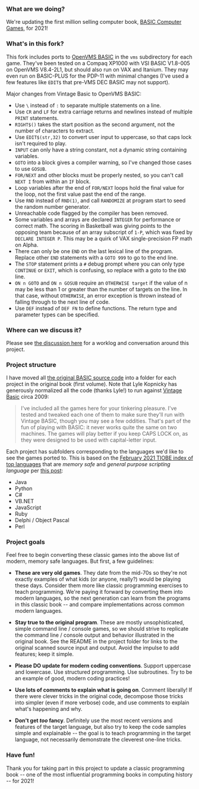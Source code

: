 ### What are we doing?

We're updating the first million selling computer book, [BASIC Computer Games](https://en.wikipedia.org/wiki/BASIC_Computer_Games), for 2021!

### What's in this fork?

This fork includes ports to [OpenVMS BASIC](https://en.wikipedia.org/wiki/VSI_BASIC_for_OpenVMS) in the `vms` subdirectory for each game. They've been tested on a Compaq XP1000 with VSI BASIC V1.8-005 on OpenVMS V8.4-2L1, but should also run on VAX and Itanium. They may even run on BASIC-PLUS for the PDP-11 with minimal changes (I've used a few features like `EDIT$` that pre-VMS DEC BASIC may not support).

Major changes from Vintage Basic to OpenVMS BASIC:
- Use `\` instead of `:` to separate multiple statements on a line.
- Use `CR` and `LF` for extra carriage returns and newlines instead of multiple `PRINT` statements.
- `RIGHT$()` takes the start position as the second argument, not the number of characters to extract.
- Use `EDIT$(str,32)` to convert user input to uppercase, so that caps lock isn't required to play.
- `INPUT` can only have a string constant, not a dynamic string containing variables.
- `GOTO` into a block gives a compiler warning, so I've changed those cases to use `GOSUB`.
- `FOR/NEXT` and other blocks must be properly nested, so you can't call `NEXT I` from within an `IF` block.
- Loop variables after the end of `FOR/NEXT` loops hold the final value for the loop, not the first value past the end of the range.
- Use `RND` instead of `RND(1)`, and call `RANDOMIZE` at program start to seed the random number generator.
- Unreachable code flagged by the compiler has been removed.
- Some variables and arrays are declared `INTEGER` for performance or correct math. The scoring in Basketball was giving points to the opposing team because of an array subscript of `1-P`, which was fixed by `DECLARE INTEGER P`. This may be a quirk of VAX single-precision FP math on Alpha.
- There can only be one `END` on the last lexical line of the program. Replace other `END` statements with a `GOTO 999` to go to the end line.
- The `STOP` statement prints a `#` debug prompt where you can only type `CONTINUE` or `EXIT`, which is confusing, so replace with a goto to the `END` line.
- `ON n GOTO` and `ON n GOSUB` require an `OTHERWISE target` if the value of n may be less than 1 or greater than the number of targets on the line. In that case, without `OTHERWISE`, an error exception is thrown instead of falling through to the next line of code.
- Use `DEF` instead of `DEF FN` to define functions. The return type and parameter types can be specified.

### Where can we discuss it?

Please see [the discussion here](https://discourse.codinghorror.com/t/updating-101-basic-computer-games-for-2021/7927) for a worklog and conversation around this project.

### Project structure

I have moved all [the original BASIC source code](http://www.vintage-basic.net/games.html) into a folder for each project in the original book (first volume). Note that Lyle Kopnicky has generously normalized all the code (thanks Lyle!) to run against [Vintage Basic](http://www.vintage-basic.net/download.html) circa 2009:

> I've included all the games here for your tinkering pleasure. I've tested and tweaked each one of them to make sure they'll run with Vintage BASIC, though you may see a few oddities. That's part of the fun of playing with BASIC: it never works quite the same on two machines. The games will play better if you keep CAPS LOCK on, as they were designed to be used with capital-letter input.

Each project has subfolders corresponding to the languages we'd like to see the games ported to. This is based on the [February 2021 TIOBE index of top languages](https://www.tiobe.com/tiobe-index/) that are _memory safe_ and _general purpose scripting language_ per [this post](https://discourse.codinghorror.com/t/updating-101-basic-computer-games-for-2021/7927/34):

- Java
- Python
- C#
- VB.NET
- JavaScript
- Ruby
- Delphi / Object Pascal
- Perl

### Project goals

Feel free to begin converting these classic games into the above list of modern, memory safe languages. But first, a few guidelines:

- **These are very old games**. They date from the mid-70s so they're not exactly examples of what kids (or anyone, really?) would be playing these days. Consider them more like classic programming exercises to teach programming.  We're paying it forward by converting them into modern languages, so the next generation can learn from the programs in this classic book -- and compare implementations across common modern languages.

- **Stay true to the original program**. These are mostly unsophisticated, simple command line / console games, so we should strive to replicate the command line / console output and behavior illustrated in the original book. See the README in the project folder for links to the original scanned source input and output. Avoid the impulse to add features; keep it simple.

- **Please DO update for modern coding conventions**. Support uppercase and lowercase. Use structured programming. Use subroutines. Try to be an example of good, modern coding practices!

- **Use lots of comments to explain what is going on**. Comment liberally! If there were clever tricks in the original code, decompose those tricks into simpler (even if more verbose) code, and use comments to explain what's happening and why.

- **Don't get _too_ fancy**. Definitely use the most recent versions and features of the target language, but also try to keep the code samples simple and explainable -- the goal is to teach programming in the target language, not necessarily demonstrate the cleverest one-line tricks.

### Have fun!

Thank you for taking part in this project to update a classic programming book -- one of the most influential programming books in computing history -- for 2021!
